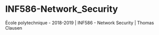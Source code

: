 # INF586-Network_Security
École polytechnique - 2018-2019 | INF586 - Network Security | Thomas Clausen
